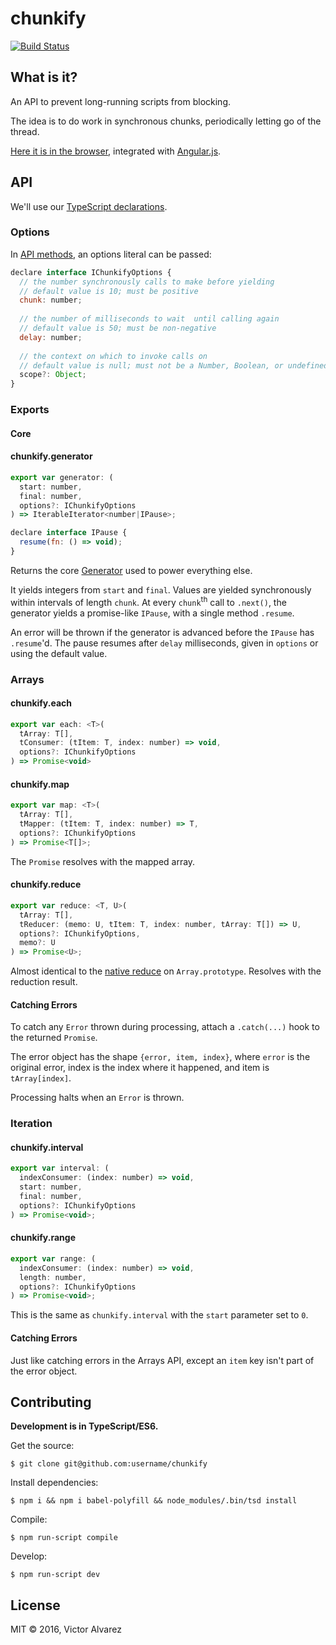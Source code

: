 # chunkify

[![Build Status](https://travis-ci.org/yangmillstheory/chunkify.svg?branch=master)](https://travis-ci.org/yangmillstheory/chunkify)

## What is it?

An API to prevent long-running scripts from blocking. 

The idea is to do work in synchronous chunks, periodically letting go of the thread. 

[Here it is in the browser](http://yangmillstheory.github.io/chunkify/), integrated with [Angular.js](https://angularjs.org/). 
 
## API

We'll use our [TypeScript declarations](chunkify.d.ts). 

### Options

In [API methods](#api), an options literal can be passed:

```javascript
declare interface IChunkifyOptions {
  // the number synchronously calls to make before yielding
  // default value is 10; must be positive
  chunk: number;  
  
  // the number of milliseconds to wait  until calling again
  // default value is 50; must be non-negative
  delay: number;
  
  // the context on which to invoke calls on
  // default value is null; must not be a Number, Boolean, or undefined
  scope?: Object;  
}
```

### Exports

#### **Core**

#### chunkify.generator

```javascript
export var generator: (
  start: number,
  final: number,
  options?: IChunkifyOptions
) => IterableIterator<number|IPause>;

declare interface IPause {
  resume(fn: () => void);
}
```

Returns the core [Generator](https://developer.mozilla.org/en-US/docs/Web/JavaScript/Reference/Statements/function*) used to power everything else.
 
It yields integers from `start` and `final`. Values are yielded synchronously within intervals of length `chunk`. At every `chunk`<sup>th</sup> call to `.next()`, the generator yields a promise-like `IPause`, with a single method `.resume`. 

An error will be thrown if the generator is advanced before the `IPause` has `.resume`'d.  The pause resumes after `delay` milliseconds, given in `options` or using the default value.  

### **Arrays**

#### chunkify.each
```javascript
export var each: <T>(
  tArray: T[],
  tConsumer: (tItem: T, index: number) => void,
  options?: IChunkifyOptions
) => Promise<void>
```

#### chunkify.map
```javascript
export var map: <T>(
  tArray: T[],
  tMapper: (tItem: T, index: number) => T,
  options?: IChunkifyOptions
) => Promise<T[]>;
```
 
The `Promise` resolves with the mapped array.

#### chunkify.reduce

```javascript
export var reduce: <T, U>(
  tArray: T[],
  tReducer: (memo: U, tItem: T, index: number, tArray: T[]) => U,
  options?: IChunkifyOptions,
  memo?: U
) => Promise<U>;
```

Almost identical to the [native reduce](https://developer.mozilla.org/en-US/docs/Web/JavaScript/Reference/Global_Objects/Array/Reduce) on `Array.prototype`. Resolves with the reduction result.

#### Catching Errors

To catch any `Error` thrown during processing, attach a `.catch(...)` hook to the returned `Promise`.

The error object has the shape `{error, item, index}`, where `error` is the original error, index is the index where it happened, and item is `tArray[index]`. 

Processing halts when an `Error` is thrown.

### **Iteration**

#### chunkify.interval

```javascript
export var interval: (
  indexConsumer: (index: number) => void,
  start: number,
  final: number,
  options?: IChunkifyOptions
) => Promise<void>;
```

#### chunkify.range

```javascript
export var range: (
  indexConsumer: (index: number) => void,
  length: number,
  options?: IChunkifyOptions
) => Promise<void>;
```

This is the same as `chunkify.interval` with the `start` parameter set to `0`.

#### Catching Errors 
 
Just like catching errors in the Arrays API, except an `item` key isn't part of the error object. 

## Contributing

**Development is in TypeScript/ES6.**

Get the source:

    $ git clone git@github.com:username/chunkify

Install dependencies:
    
    $ npm i && npm i babel-polyfill && node_modules/.bin/tsd install
    
Compile:

    $ npm run-script compile
    
Develop:

    $ npm run-script dev

## License

MIT © 2016, Victor Alvarez